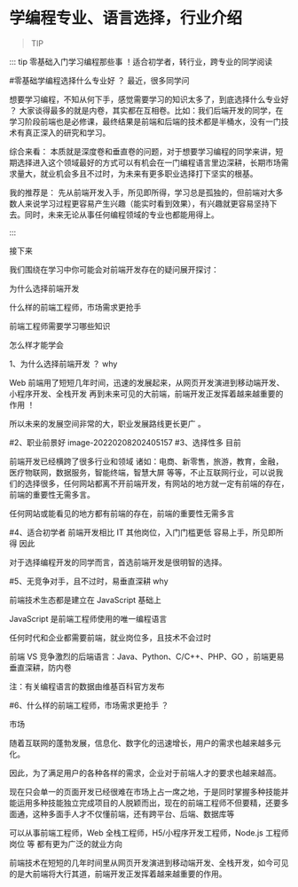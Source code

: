 # 学编程专业、语言选择，行业介绍

> TIP

::: tip
零基础入门学习编程那些事 ！适合初学者，转行业，跨专业的同学阅读

#零基础学编程选择什么专业好 ？
最近，很多同学问

想要学习编程，不知从何下手，感觉需要学习的知识太多了，到底选择什么专业好 ？
大家谈得最多的就是内卷，其实都在互相卷。比如：我们后端开发的同学，在学习阶段前端也是必修课，最终结果是前端和后端的技术都是半桶水，没有一门技术有真正深入的研究和学习。

综合来看：
本质就是深度卷和垂直卷的问题，对于想要学习编程的同学来讲，短期选择进入这个领域最好的方式可以有机会在一门编程语言里边深耕，长期市场需求量大，就业机会多且不过时，为未来有更多职业选择打下坚实的根基。

我的推荐是：
先从前端开发入手，所见即所得，学习总是孤独的，但前端对大多数人来说学习过程更容易产生兴趣（能实时看到效果），有兴趣就更容易坚持下去。同时，未来无论从事任何编程领域的专业也都能用得上。

:::

接下来

我们围绕在学习中你可能会对前端开发存在的疑问展开探讨：

为什么选择前端开发

什么样的前端工程师，市场需求更抢手

前端工程师需要学习哪些知识

怎么样才能学会

1、为什么选择前端开发 ？
why

Web 前端用了短短几年时间，迅速的发展起来，从网页开发演进到移动端开发、小程序开发、全栈开发 再到未来可见的大前端，前端开发正发挥着越来越重要的作用 ！

所以未来的发展空间非常的大，职业发展路线更长更广 。

#2、职业前景好
image-20220208202405157
#3、选择性多
目前

前端开发已经横跨了很多行业和领域
诸如：电商、新零售，旅游，教育，金融，医疗物联网，数据服务，智能终端，智慧大屏 等等，不止互联网行业，可以说我们的选择很多，任何网站都离不开前端开发，有网站的地方就一定有前端的存在，前端的重要性无需多言。

任何网站或能看见的地方都有前端的存在，前端的重要性无需多言

#4、适合初学者
前端开发相比 IT 其他岗位，入门门槛更低
容易上手，所见即所得
因此

对于选择编程开发的同学而言，首选前端开发是很明智的选择。

#5、无竞争对手，且不过时，易垂直深耕
why

前端技术生态都是建立在 JavaScript 基础上

JavaScript 是前端工程师使用的唯一编程语言

任何时代和企业都需要前端，就业岗位多，且技术不会过时

前端 VS 竞争激烈的后端语言：Java、Python、C/C++、PHP、GO ，前端更易垂直深耕，防内卷

注：有关编程语言的数据由维基百科官方发布

#6、什么样的前端工程师，市场需求更抢手 ？

市场

随着互联网的蓬勃发展，信息化、数字化的迅速增长，用户的需求也越来越多元化。

因此，为了满足用户的各种各样的需求，企业对于前端人才的要求也越来越高。

现在只会单一的页面开发已经很难在市场上占一席之地，于是同时掌握多种技能并能运用多种技能独立完成项目的人脱颖而出，现在的前端工程师不但要精，还要多面通，这种多面手人才不仅懂前端，还有跨平台、后端、数据库等

可以从事前端工程师，Web 全栈工程师，H5/小程序开发工程师，Node.js 工程师岗位 等 都有更为广泛的就业方向

前端技术在短短的几年时间里从网页开发演进到移动端开发、全栈开发，如今可见的是大前端将大行其道，前端开发正发挥着越来越重要的作用。
